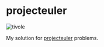 # projecteuler

![tivole](https://projecteuler.net/profile/tivole.png)

My solution for [projecteuler](https://projecteuler.net/) problems.
